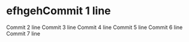 # efhgehCommit 1 line
Commit 2 line
Commit 3 line
Commit 4 line
Commit 5 line
Commit 6 line
Commit 7 line

